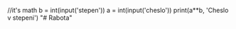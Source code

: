 //it's math
b = int(input('stepen'))
a = int(input('cheslo'))
print(a**b, 'Cheslo v stepeni')
"# Rabota" 
